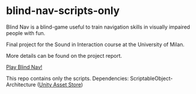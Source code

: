 # blind-nav-scripts-only
Blind Nav is a blind-game useful to train navigation skills in visually impaired people with fun.

Final project for the Sound in Interaction course at the University of Milan.

More details can be found on the project report.

[Play Blind Nav!](https://federicoscaramelli.itch.io/blind-nav)

This repo contains only the scripts.
Dependencies: ScriptableObject-Architecture ([Unity Asset Store](https://assetstore.unity.com/packages/tools/utilities/scriptableobject-architecture-131520))
